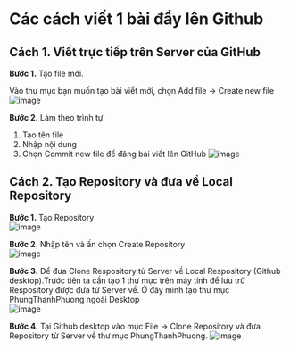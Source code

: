 # Các cách viết 1 bài đẩy lên Github
## Cách 1. Viết trực tiếp trên Server của GitHub
**Bước 1.** Tạo file mới.

Vào thư mục bạn muốn tạo bài viết mới, chọn Add file -> Create new file
![image](https://user-images.githubusercontent.com/48250210/157367105-d2fcdaa3-d64c-471f-91d7-8a99a12d4c46.png)


**Bước 2.** Làm theo trình tự
1. Tạo tên file
2. Nhập nội dung
3. Chọn Commit new file để đăng bài viết lên GitHub
![image](https://user-images.githubusercontent.com/48250210/157366961-5025efe2-77cd-47e4-9fc2-e0b99dff2558.png)

## Cách 2. Tạo Repository và đưa về Local Repository
**Bước 1.** Tạo Repository\
![image](https://user-images.githubusercontent.com/48250210/157367601-3f286595-af25-4124-9a7c-34206407546f.png)

**Bước 2.** Nhập tên và ấn chọn Create Repository\
![image](https://user-images.githubusercontent.com/48250210/157367915-f7c37c79-f7c4-423e-b064-8e1fbdaf9bc1.png)

**Bước 3.** Để đưa Clone Respository từ Server về Local Respository (Github desktop).Trước tiên ta cần tạo 1 thư mục trên máy tính để lưu trữ Respository được đưa từ Server về. Ở đây mình tạo thư mục PhungThanhPhuong ngoài Desktop\
![image](https://user-images.githubusercontent.com/48250210/157368124-009fd525-4f43-4fde-9ece-c300a305f731.png)

**Bước 4.** Tại Github desktop vào mục File -> Clone Repository và đưa Repository từ Server về thư mục PhungThanhPhuong.
![image](https://user-images.githubusercontent.com/48250210/157368437-7f4e12c7-e942-4680-9961-af82e6ad0172.png)
